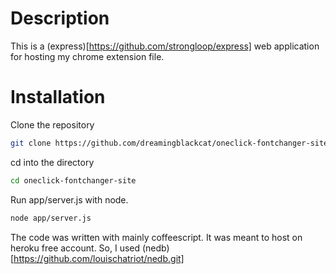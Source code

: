Description
===========

This is a (express)[https://github.com/strongloop/express] web application for hosting my chrome extension file.

Installation
============

Clone the repository
```sh
git clone https://github.com/dreamingblackcat/oneclick-fontchanger-site.git
```
cd into the directory
```sh
cd oneclick-fontchanger-site
```
Run app/server.js with node.
```sh
node app/server.js
```

The code was written with mainly coffeescript. It was meant to host on heroku free account. So, I used (nedb)[https://github.com/louischatriot/nedb.git]
